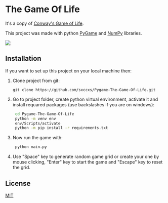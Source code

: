 # The Game Of Life

It's a copy of [Conway's Game of Life](https://en.wikipedia.org/wiki/Conway%27s_Game_of_Life).

This project was made with python [PyGame](https://www.pygame.org/news) and
[NumPy](https://numpy.org/) libraries.

![](https://i.vgy.me/QHyvQF.gif)

## Installation

If you want to set up this project on your local machine then:

1. Clone project from git:
   ```git
   git clone https://github.com/sxccxs/Pygame-The-Game-Of-Life.git
   ```
2. Go to project folder, create python virtual environment, activate it and install requared packages (use backslashes if you are on windows):
   ```bash
   	cd Pygame-The-Game-Of-Life
   	python -m venv env
   	env/Scripts/activate
   	python -m pip install -r requirements.txt
   ```
3. Now run the game with:
   ```bash
   	python main.py
   ```
4. Use "Space" key to generate random game grid or create your one by mouse clicking, "Enter" key to start the game and "Escape" key to reset the grid.

## License

[MIT](https://github.com/sxccxs/Pygame-The-Game-Of-Life/blob/master/LICENSE)

